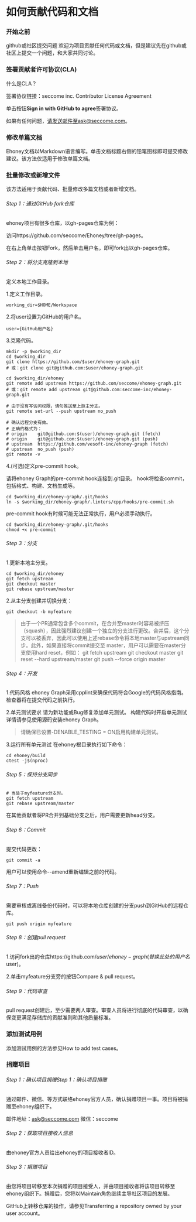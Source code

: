 # 如何贡献代码和文档
### 开始之前
github或社区提交问题
欢迎为项目贡献任何代码或文档，但是建议先在github或社区上提交一个问题，和大家共同讨论。

### 签署贡献者许可协议(CLA)
什么是CLA？

签署协议链接：seccome inc. Contributor License Agreement

单击按钮**Sign in with GitHub to agree**签署协议。

如果有任何问题，请发送邮件至ask@seccome.com。


### 修改单篇文档
Ehoney文档以Markdown语言编写。单击文档标题右侧的铅笔图标即可提交修改建议。该方法仅适用于修改单篇文档。

### 批量修改或新增文件
该方法适用于贡献代码、批量修改多篇文档或者新增文档。

###### Step 1：通过GitHub fork仓库
ehoney项目有很多仓库，以gh-pages仓库为例：

访问https://github.com/seccome/Ehoney/tree/gh-pages。

在右上角单击按钮Fork，然后单击用户名，即可fork出以gh-pages仓库。

###### Step 2：将分支克隆到本地
定义本地工作目录。


1.定义工作目录。
```shell
working_dir=$HOME/Workspace
```
2.将user设置为GitHub的用户名。
```shell
user={GitHub用户名}
```
3.克隆代码。
```shell
mkdir -p $working_dir
cd $working_dir
git clone https://github.com/$user/ehoney-graph.git
# 或：git clone git@github.com:$user/ehoney-graph.git

cd $working_dir/ehoney
git remote add upstream https://github.com/seccome/ehoney-graph.git
# 或：git remote add upstream git@github.com:seccome-inc/ehoney-graph.git

# 由于没有写访问权限，请勿推送至上游主分支。
git remote set-url --push upstream no_push

# 确认远程分支有效。
# 正确的格式为：
# origin    git@github.com:$(user)/ehoney-graph.git (fetch)
# origin    git@github.com:$(user)/ehoney-graph.git (push)
# upstream  https://github.com/vesoft-inc/ehoney-graph (fetch)
# upstream  no_push (push)
git remote -v
```

4.(可选)定义pre-commit hook。

请将ehoney Graph的pre-commit hook连接到.git目录。
hook将检查commit，包括格式、构建、文档生成等。

```shell
cd $working_dir/ehoney-graph/.git/hooks
ln -s $working_dir/ehoney-graph/.linters/cpp/hooks/pre-commit.sh 
```
pre-commit hook有时候可能无法正常执行，用户必须手动执行。
```shell
cd $working_dir/ehoney-graph/.git/hooks
chmod +x pre-commit
```

###### Step 3：分支
1.更新本地主分支。
```shell
cd $working_dir/ehoney
git fetch upstream
git checkout master
git rebase upstream/master
```
2.从主分支创建并切换分支：

```shell
git checkout -b myfeature
```

>由于一个PR通常包含多个commit，在合并至master时容易被挤压（squash），因此强烈建议创建一个独立的分支进行更改。合并后，这个分支可以被丢弃，因此可以使用上述rebase命令将本地master与upstream同步。此外，如果直接将commit提交至 master，用户可以需要在master分支使用hard reset，例如：
git fetch upstream
git checkout master
git reset --hard upstream/master
git push --force origin master

###### Step 4：开发
1.代码风格
ehoney Graph采用cpplint来确保代码符合Google的代码风格指南。检查器将在提交代码之前执行。

2.单元测试要求
请为新功能或Bug修复添加单元测试。
构建代码时开启单元测试
详情请参见使用源码安装ehoney Graph。

>请确保已设置-DENABLE_TESTING = ON启用构建单元测试。

3.运行所有单元测试
在ehoney根目录执行如下命令：

```shell
cd ehoney/build
ctest -j$(nproc)
```

###### Step 5：保持分支同步
```shell
# 当处于myfeature分支时。
git fetch upstream
git rebase upstream/master
```
在其他贡献者将PR合并到基础分支之后，用户需要更新head分支。

###### Step 6：Commit
提交代码更改：

```shell
git commit -a
```
用户可以使用命令--amend重新编辑之前的代码。

###### Step 7：Push
需要审核或离线备份代码时，可以将本地仓库创建的分支push到GitHub的远程仓库。
```shell
git push origin myfeature
```

###### Step 8：创建pull request
1.访问fork出的仓库https://github.com/$user/ehoney-graph (替换此处的用户名$user)。

2.单击myfeature分支旁的按钮Compare & pull request。

###### Step 9：代码审查
pull request创建后，至少需要两人审查。审查人员将进行彻底的代码审查，以确保变更满足存储库的贡献准则和其他质量标准。

### 添加测试用例
添加测试用例的方法参见How to add test cases。

### 捐赠项目
###### Step 1：确认项目捐赠Step 1：确认项目捐赠
通过邮件、微信、等方式联络ehoney官方人员，确认捐赠项目一事。项目将被捐赠至ehoney组织下。

邮件地址：ask@seccome.com
微信：seccome

###### Step 2：获取项目接收人信息
由ehoney官方人员给出ehoney的项目接收者ID。

###### Step 3：捐赠项目
由您将项目转移至本次捐赠的项目接受人，并由项目接收者将该项目转移至ehoney组织下。捐赠后，您将以Maintain角色继续主导社区项目的发展。

GitHub上转移仓库的操作，请参见Transferring a repository owned by your user account。
